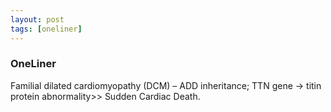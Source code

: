 ```yaml
---
layout: post
tags: [oneliner]
---
```



### OneLiner

Familial dilated cardiomyopathy (DCM) – ADD inheritance; TTN gene -> titin protein abnormality>> Sudden Cardiac Death.
